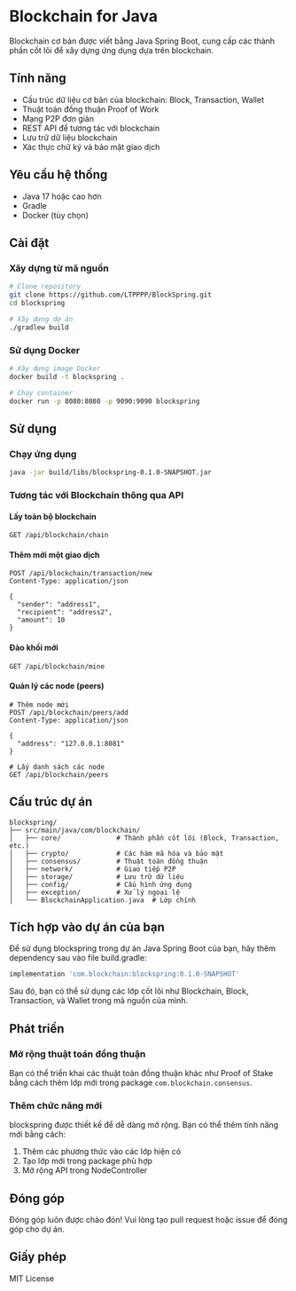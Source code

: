 # Blockchain for Java

Blockchain cơ bản được viết bằng Java Spring Boot, cung cấp các thành phần cốt lõi để xây dựng ứng dụng dựa trên 
blockchain.

## Tính năng

- Cấu trúc dữ liệu cơ bản của blockchain: Block, Transaction, Wallet
- Thuật toán đồng thuận Proof of Work
- Mạng P2P đơn giản
- REST API để tương tác với blockchain
- Lưu trữ dữ liệu blockchain
- Xác thực chữ ký và bảo mật giao dịch

## Yêu cầu hệ thống

- Java 17 hoặc cao hơn
- Gradle
- Docker (tùy chọn)

## Cài đặt

### Xây dựng từ mã nguồn

```bash
# Clone repository
git clone https://github.com/LTPPPP/BlockSpring.git
cd blockspring

# Xây dựng dự án
./gradlew build
```

### Sử dụng Docker

```bash
# Xây dựng image Docker
docker build -t blockspring .

# Chạy container
docker run -p 8080:8080 -p 9090:9090 blockspring
```

## Sử dụng

### Chạy ứng dụng

```bash
java -jar build/libs/blockspring-0.1.0-SNAPSHOT.jar
```

### Tương tác với Blockchain thông qua API

#### Lấy toàn bộ blockchain

```
GET /api/blockchain/chain
```

#### Thêm mới một giao dịch

```
POST /api/blockchain/transaction/new
Content-Type: application/json

{
  "sender": "address1",
  "recipient": "address2", 
  "amount": 10
}
```

#### Đào khối mới

```
GET /api/blockchain/mine
```

#### Quản lý các node (peers)

```
# Thêm node mới
POST /api/blockchain/peers/add
Content-Type: application/json

{
  "address": "127.0.0.1:8081"
}

# Lấy danh sách các node
GET /api/blockchain/peers
```

## Cấu trúc dự án

```
blockspring/
├── src/main/java/com/blockchain/
│   ├── core/              # Thành phần cốt lõi (Block, Transaction, etc.)
│   ├── crypto/            # Các hàm mã hóa và bảo mật
│   ├── consensus/         # Thuật toán đồng thuận
│   ├── network/           # Giao tiếp P2P
│   ├── storage/           # Lưu trữ dữ liệu
│   ├── config/            # Cấu hình ứng dụng
│   ├── exception/         # Xử lý ngoại lệ
│   └── BlockchainApplication.java  # Lớp chính
```

## Tích hợp vào dự án của bạn

Để sử dụng blockspring trong dự án Java Spring Boot của bạn, hãy thêm dependency sau vào file build.gradle:

```groovy
implementation 'com.blockchain:blockspring:0.1.0-SNAPSHOT'
```

Sau đó, bạn có thể sử dụng các lớp cốt lõi như Blockchain, Block, Transaction, và Wallet trong mã nguồn của mình.

## Phát triển

### Mở rộng thuật toán đồng thuận

Bạn có thể triển khai các thuật toán đồng thuận khác như Proof of Stake bằng cách thêm lớp mới trong package `com.blockchain.consensus`.

### Thêm chức năng mới

blockspring được thiết kế để dễ dàng mở rộng. Bạn có thể thêm tính năng mới bằng cách:

1. Thêm các phương thức vào các lớp hiện có
2. Tạo lớp mới trong package phù hợp
3. Mở rộng API trong NodeController

## Đóng góp

Đóng góp luôn được chào đón! Vui lòng tạo pull request hoặc issue để đóng góp cho dự án.

## Giấy phép

MIT License